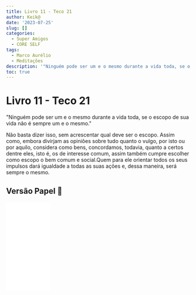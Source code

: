 ```yaml
---
title: Livro 11 - Teco 21
author: Keik@
date: '2023-07-25'
slug: []
categories:
  - Super Amigos
  - CORE SELF
tags:
  - Marco Aurélio
  - Meditações
description: '"Ninguém pode ser um e o mesmo durante a vida toda, se o escopo de sua vida não é sempre um e o mesmo."'
toc: true
---
```


# Livro 11 - Teco 21

"Ninguém pode ser um e o mesmo durante a vida toda, se o escopo de sua vida não é sempre um e o mesmo."

Não basta dizer isso, sem acrescentar qual deve ser o escopo. Assim como, embora divirjam as opiniões sobre tudo quanto o vulgo, por isto ou por aquilo, considera como bens, concordamos, todavia, quanto a certos dentre eles, isto é, os de interesse comum, assim também cumpre escolher como escopo o bem comum e social.Quem para ele orientar todos os seus impulsos dará igualdade a todas as suas ações e, dessa maneira, será sempre o mesmo.

## Versão Papel :book:
<iframe style="width:120px;height:240px;" marginwidth="0" marginheight="0" scrolling="no" frameborder="0" src="//ws-na.amazon-adsystem.com/widgets/q?ServiceVersion=20070822&OneJS=1&Operation=GetAdHtml&MarketPlace=BR&source=ss&ref=as_ss_li_til&ad_type=product_link&tracking_id=mundodekeika-20&language=pt_BR&marketplace=amazon&region=BR&placement=B092FVY4BB&asins=B092FVY4BB&linkId=37c5ec14221f61f811029aa88b520891&show_border=true&link_opens_in_new_window=true"></iframe>